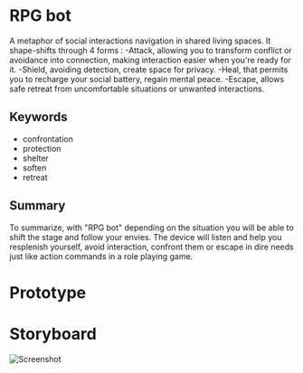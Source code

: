 # RPG bot
A metaphor of social interactions navigation in shared living spaces. It shape-shifts through 4 forms : 
-Attack, allowing you to transform conflict or avoidance into connection, making interaction easier when you're ready for it.
-Shield, avoiding detection, create space for privacy.
-Heal, that permits you to recharge your social battery, regain mental peace.
-Escape, allows safe retreat from uncomfortable situations or unwanted interactions.

## Keywords
- confrontation
- protection
- shelter
- soften
- retreat

## Summary
To summarize, with "RPG bot" depending on the situation you will be able to shift the stage and follow your envies. The device will listen and help you resplenish yourself, avoid interaction, confront them or escape in dire needs just like action commands in a role playing game.
# Prototype

# Storyboard
![Screenshot](turf_war_storyboard.png)